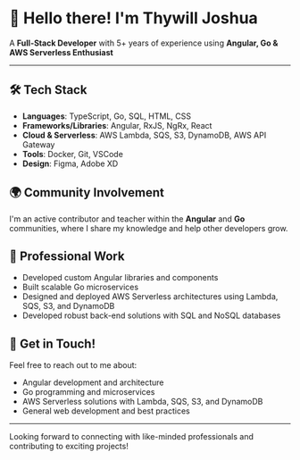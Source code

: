 # 👋 Hello there! I'm Thywill Joshua

A **Full-Stack Developer** with 5+ years of experience using **Angular, Go & AWS Serverless Enthusiast**

---

## 🛠️ Tech Stack

- **Languages**: TypeScript, Go, SQL, HTML, CSS
- **Frameworks/Libraries**: Angular, RxJS, NgRx, React
- **Cloud & Serverless**: AWS Lambda, SQS, S3, DynamoDB, AWS API Gateway
- **Tools**: Docker, Git, VSCode
- **Design**: Figma, Adobe XD

## 🌍 Community Involvement

I'm an active contributor and teacher within the **Angular** and **Go** communities, where I share my knowledge and help other developers grow.

## 💼 Professional Work

- Developed custom Angular libraries and components
- Built scalable Go microservices
- Designed and deployed AWS Serverless architectures using Lambda, SQS, S3, and DynamoDB
- Developed robust back-end solutions with SQL and NoSQL databases

<!-- ## 🖌️ Projects

- Custom Angular libraries for reusable UI components
- Go-based microservices for high-performance back-end systems
- AWS Serverless applications with Lambda, API Gateway, SQS, S3, and DynamoDB
-->

## 💬 Get in Touch!

Feel free to reach out to me about:

- Angular development and architecture
- Go programming and microservices
- AWS Serverless solutions with Lambda, SQS, S3, and DynamoDB
- General web development and best practices

---

Looking forward to connecting with like-minded professionals and contributing to exciting projects!

